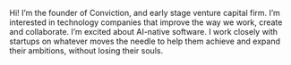 Hi! I’m the founder of Conviction, and early stage venture capital firm. I’m interested in technology companies that improve the way we work, create and collaborate. I’m excited about AI-native software. I work closely with startups on whatever moves the needle to help them achieve and expand their ambitions, without losing their souls.
<!--
**saranormous/saranormous** is a ✨ _special_ ✨ repository because its `README.md` (this file) appears on your GitHub profile.

Here are some ideas to get you started:

- 🔭 I’m currently working on ...
- 🌱 I’m currently learning ...
- 👯 I’m looking to collaborate on ...
- 🤔 I’m looking for help with ...
- 💬 Ask me about ...
- 📫 How to reach me: ...
- 😄 Pronouns: ...
- ⚡ Fun fact: ...
-->
